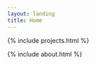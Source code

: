 ```yaml
---
layout: landing
title: Home
---
```


{% include projects.html %}

<!-- {% include post-landing.html %} -->

{% include about.html %}
